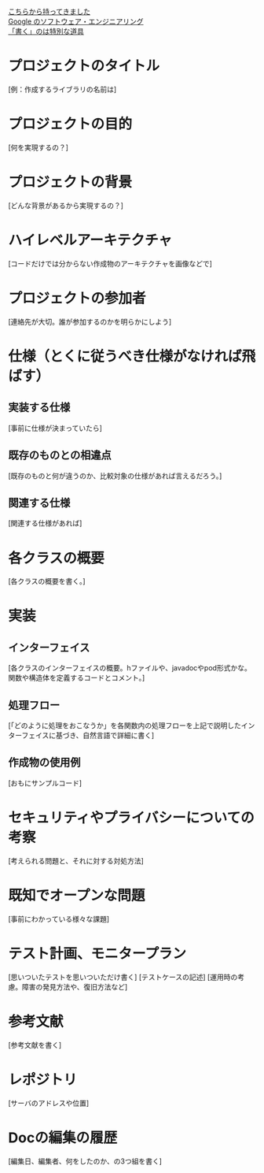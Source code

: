 [こちらから持ってきました](http://diary.overlasting.net/2010-01-27-4.html)  
[Google のソフトウェア・エンジニアリング](http://blog.livedoor.jp/heitatta/archives/54439839.html)  
[「書く」のは特別な道具](http://d.hatena.ne.jp/naoya/20131107/1383792634)  

# プロジェクトのタイトル
[例：作成するライブラリの名前は]

# プロジェクトの目的
[何を実現するの？]

# プロジェクトの背景
[どんな背景があるから実現するの？]

# ハイレベルアーキテクチャ
[コードだけでは分からない作成物のアーキテクチャを画像などで]

# プロジェクトの参加者
[連絡先が大切。誰が参加するのかを明らかにしよう]

# 仕様（とくに従うべき仕様がなければ飛ばす）
## 実装する仕様
[事前に仕様が決まっていたら]

## 既存のものとの相違点
[既存のものと何が違うのか、比較対象の仕様があれば言えるだろう。]

## 関連する仕様
[関連する仕様があれば]

# 各クラスの概要
[各クラスの概要を書く。]

# 実装
## インターフェイス
[各クラスのインターフェイスの概要。hファイルや、javadocやpod形式かな。関数や構造体を定義するコードとコメント。]

## 処理フロー
[「どのように処理をおこなうか」を各関数内の処理フローを上記で説明したインターフェイスに基づき、自然言語で詳細に書く]

## 作成物の使用例
[おもにサンプルコード]

# セキュリティやプライバシーについての考察
[考えられる問題と、それに対する対処方法]

# 既知でオープンな問題
[事前にわかっている様々な課題]

# テスト計画、モニタープラン
[思いついたテストを思いついただけ書く]
[テストケースの記述]
[運用時の考慮。障害の発見方法や、復旧方法など]

# 参考文献
[参考文献を書く]

# レポジトリ
[サーバのアドレスや位置]

# Docの編集の履歴
[編集日、編集者、何をしたのか、の3つ組を書く]
